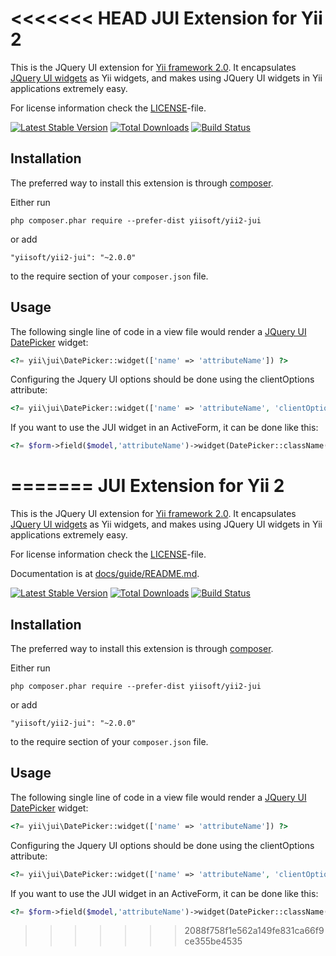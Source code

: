 <<<<<<< HEAD
JUI Extension for Yii 2
=======================

This is the JQuery UI extension for [Yii framework 2.0](http://www.yiiframework.com). It encapsulates [JQuery UI widgets](http://jqueryui.com/) as Yii widgets,
and makes using JQuery UI widgets in Yii applications extremely easy.

For license information check the [LICENSE](LICENSE.md)-file.

[![Latest Stable Version](https://poser.pugx.org/yiisoft/yii2-jui/v/stable.png)](https://packagist.org/packages/yiisoft/yii2-jui)
[![Total Downloads](https://poser.pugx.org/yiisoft/yii2-jui/downloads.png)](https://packagist.org/packages/yiisoft/yii2-jui)
[![Build Status](https://travis-ci.org/yiisoft/yii2-jui.svg?branch=master)](https://travis-ci.org/yiisoft/yii2-jui)

Installation
------------

The preferred way to install this extension is through [composer](http://getcomposer.org/download/).

Either run

```
php composer.phar require --prefer-dist yiisoft/yii2-jui
```

or add

```
"yiisoft/yii2-jui": "~2.0.0"
```

to the require section of your `composer.json` file.

Usage
-----

The following
single line of code in a view file would render a [JQuery UI DatePicker](http://api.jqueryui.com/datepicker/) widget:

```php
<?= yii\jui\DatePicker::widget(['name' => 'attributeName']) ?>
```

Configuring the Jquery UI options should be done using the clientOptions attribute:

```php
<?= yii\jui\DatePicker::widget(['name' => 'attributeName', 'clientOptions' => ['defaultDate' => '2014-01-01']]) ?>
```

If you want to use the JUI widget in an ActiveForm, it can be done like this:

```php
<?= $form->field($model,'attributeName')->widget(DatePicker::className(),['clientOptions' => ['defaultDate' => '2014-01-01']]) ?>
```

=======
JUI Extension for Yii 2
=======================

This is the JQuery UI extension for [Yii framework 2.0](http://www.yiiframework.com). It encapsulates [JQuery UI widgets](http://jqueryui.com/) as Yii widgets,
and makes using JQuery UI widgets in Yii applications extremely easy.

For license information check the [LICENSE](LICENSE.md)-file.

Documentation is at [docs/guide/README.md](docs/guide/README.md).

[![Latest Stable Version](https://poser.pugx.org/yiisoft/yii2-jui/v/stable.png)](https://packagist.org/packages/yiisoft/yii2-jui)
[![Total Downloads](https://poser.pugx.org/yiisoft/yii2-jui/downloads.png)](https://packagist.org/packages/yiisoft/yii2-jui)
[![Build Status](https://travis-ci.org/yiisoft/yii2-jui.svg?branch=master)](https://travis-ci.org/yiisoft/yii2-jui)

Installation
------------

The preferred way to install this extension is through [composer](http://getcomposer.org/download/).

Either run

```
php composer.phar require --prefer-dist yiisoft/yii2-jui
```

or add

```
"yiisoft/yii2-jui": "~2.0.0"
```

to the require section of your `composer.json` file.

Usage
-----

The following
single line of code in a view file would render a [JQuery UI DatePicker](http://api.jqueryui.com/datepicker/) widget:

```php
<?= yii\jui\DatePicker::widget(['name' => 'attributeName']) ?>
```

Configuring the Jquery UI options should be done using the clientOptions attribute:

```php
<?= yii\jui\DatePicker::widget(['name' => 'attributeName', 'clientOptions' => ['defaultDate' => '2014-01-01']]) ?>
```

If you want to use the JUI widget in an ActiveForm, it can be done like this:

```php
<?= $form->field($model,'attributeName')->widget(DatePicker::className(),['clientOptions' => ['defaultDate' => '2014-01-01']]) ?>
```

>>>>>>> 2088f758f1e562a149fe831ca66f9ce355be4535
